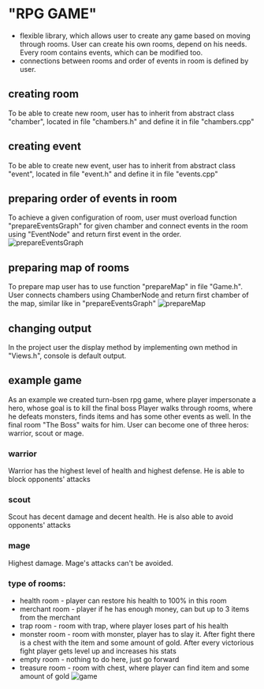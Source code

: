 # "RPG GAME"
- flexible library, which allows user to create any game based on moving through rooms. User can create his own rooms, depend on his needs. Every room contains events, which can be modified too.
- connections between rooms and order of events in room is defined by user.
## creating room
To be able to create new room, user has to inherit from abstract class "chamber", located in file "chambers.h" and define it in file "chambers.cpp"
## creating event
To be able to create new event, user has to inherit from abstract class "event", located in file "event.h" and define it in file "events.cpp"
## preparing order of events in room
To achieve a given configuration of room, user must overload function "prepareEventsGraph" for given chamber and connect events in the room using "EventNode" and return first event in the order.
![prepareEventsGraph](https://github.com/MientusJJ/RPG-GAME-CPP/tree/main/photos/prepareEventsGraph.png?raw=true)
## preparing map of rooms
To prepare map user has to use function "prepareMap" in file "Game.h". User connects chambers using ChamberNode and return first chamber of the map, similar like in "prepareEventsGraph"
![prepareMap](https://github.com/MientusJJ/RPG-GAME-CPP/tree/main/photos/prepareMap.png?raw=true)
## changing output
In the project user the display method by implementing own method in "Views.h", console is default output.
## example game
As an example we created turn-bsen rpg game, where player impersonate a hero, whose goal is to kill the final boss
Player walks through rooms, where he defeats monsters, finds items and has some other events as well. In the final room "The Boss" waits for him.
User can become one of three heros: warrior, scout or mage.
### warrior
Warrior has the highest level of health and highest defense. He is able to block opponents' attacks
### scout
Scout has decent damage and decent health. He is also able to avoid opponents' attacks
### mage
Highest damage. Mage's attacks can't be avoided.
### type of rooms:
- health room - player can restore his health to 100% in this room
- merchant room - player if he has enough money, can but up to 3 items from the merchant
- trap room - room with trap, where player loses part of his health
- monster room - room with monster, player has to slay it. After fight there is a chest with the item and some amount of gold. After every victorious fight player gets level up and increases his stats
- empty room - nothing to do here, just go forward
- treasure room - room with chest, where player can find item and some amount of gold
![game](https://github.com/MientusJJ/RPG-GAME-CPP/tree/main/photos/game.png?raw=true)
